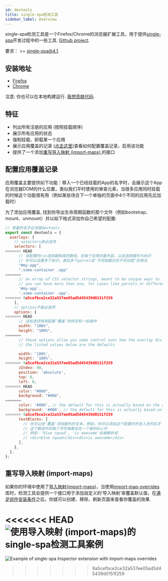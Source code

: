 ```yaml
---
id: devtools
title: single-spa检测工具
sidebar_label: Overview
---
```


single-spa检测工具是一个Firefox/Chrome的浏览器扩展工具，用于提供[single-spa](https://single-spa.js.org)开发过程中的一些工具. [Github project](https://github.com/single-spa/single-spa-inspector).

要求： >= single-spa@4.1.

## 安装地址

- [Firefox](https://addons.mozilla.org/en-US/firefox/addon/single-spa-inspector/)
- [Chrome](https://chrome.google.com/webstore/detail/single-spa-inspector/emldbibkihanfiaiaghebffnbahjcgcp)

注意: 你也可以在本地构建运行. [我想贡献代码](#how-to-contribute).

## 特征

- 列出所有注册的应用 (按照挂载顺序)
- 展示所有应用的状态
- 强制挂载、卸载某一个应用
- 展示应用覆盖的记录 ([点击这里](#configuring-app-overlays))查看如何配置覆盖记录，启用该功能
- 提供了一个添加[重写导入映射 (import-maps) ](#import-map-overrides)的接口

## 配置应用覆盖记录

应用覆盖主要提供如下功能：移入一个已经挂载的App的名字时，会展示这个App在浏览器DOM的什么位置，类似我们平时使用的审查元素，当很多应用同时挂载的时候这个功能很有用（例如某些场合下一个单独的页面中4个不同的应用先后加载时）

为了添加应用覆盖, 找到你导出生命周期函数的那个文件（例如bootstrap、mount、unmount）并以如下格式添加你自己希望的配置:

```js
// 常量的名字必须是devtools
export const devtools = {
  overlays: {
    // selectors是必选项
    selectors: [
<<<<<<< HEAD
      // 该配置时css选择器构成的数组，在每个应用的最外层，以该选择器作为标识
      // 你可以设置多个标识，类似多个parcel或‘不同容器对应不同试图’的用法
      "#my-app",
      ".some-container .app"
=======
      // an array of CSS selector strings, meant to be unique ways to identify the outermost container of your app
      // you can have more than one, for cases like parcels or different containers for differet views
      '#my-app',
      '.some-container .app',
>>>>>>> 9a5cefbce2ce32a537ee05ad5d45439d0151f259
    ],
    // options不是必选项
    options: {
<<<<<<< HEAD
      // 这些选项用来配置‘覆盖’的样式和一些操作
      width: "100%",
      height: "100%",
=======
      // these options allow you some control over how the overlay div looks/behaves
      // the listed values below are the defaults

      width: '100%',
      height: '100%',
>>>>>>> 9a5cefbce2ce32a537ee05ad5d45439d0151f259
      zIndex: 40,
      position: 'absolute',
      top: 0,
      left: 0,
<<<<<<< HEAD
      color: "#000",
      background: "#000",
=======
      color: '#000', // the default for this is actually based on the app's name, so it's dynamic. can be a hex or a CSS color name
      background: '#000', // the default for this is actually based on the app's name, so it's dynamic. can be a hex or a CSS color name
>>>>>>> 9a5cefbce2ce32a537ee05ad5d45439d0151f259
      textBlocks: [
        // 你可以给‘覆盖’添加额外的文本，例如，你可以添加这个配置的开发人员的名字
        // 这个数组中的每个字符串都会在一个新的div中
        // 例如：'blue squad', 'is awesome'会被解析成
        // <div>blue squad</div><div>is awesome</div>
      ],
    },
  },
};
```

## 重写导入映射 (import-maps)
如果你的环境中使用了[导入映射(import-maps)](https://github.com/WICG/import-maps)，当使用[import-map-overrides](https://github.com/joeldenning/import-map-overrides)库时，检测工具会提供一个接口用于添加自定义的‘导入映射’来覆盖默认值，在[满足组件安装条件](https://github.com/joeldenning/import-map-overrides#installation)之后，你就可以创建、移除、刷新页面来查看你覆盖的效果.

<<<<<<< HEAD
![使用导入映射 (import-maps)的single-spa检测工具案例](/static/img/demo-with-importmapoverrides.png)
=======
![Example of single-spa Inspector extension with import-maps overrides](/img/demo-with-importmapoverrides.png)
>>>>>>> 9a5cefbce2ce32a537ee05ad5d45439d0151f259
